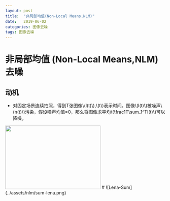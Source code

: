 ```yaml
---
layout: post
title:  "非局部均值(Non-Local Means,NLM)"
date:   2019-06-02
categories: 图像去噪
tags: 图像去噪
---
```


# 非局部均值 (Non-Local Means,NLM) 去噪

## 动机
* 对固定场景连续拍照，得到T张图像\\(I(t)\\),\\(t\\)表示时间。图像\\(I(t)\\)被噪声\\(n(t)\\)污染，假设噪声均值=0，那么将图像求平均\\(\frac1T\sum_1^TI(t)\\)可以降噪。


<img src="{{site.baseurl}}/assets/nlm/multiple-lena.png" width = "300" height = "200">
# ![Lena-Sum](../assets/nlm/sum-lena.png)







